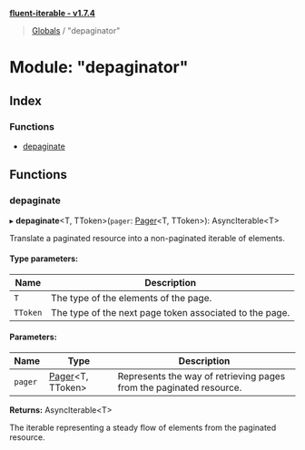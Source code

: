 **[fluent-iterable - v1.7.4](../README.md)**

> [Globals](../README.md) / "depaginator"

# Module: "depaginator"

## Index

### Functions

* [depaginate](_depaginator_.md#depaginate)

## Functions

### depaginate

▸ **depaginate**\<T, TToken>(`pager`: [Pager](../interfaces/_types_.pager.md)\<T, TToken>): AsyncIterable\<T>

Translate a paginated resource into a non-paginated iterable of elements.

#### Type parameters:

Name | Description |
------ | ------ |
`T` | The type of the elements of the page. |
`TToken` | The type of the next page token associated to the page. |

#### Parameters:

Name | Type | Description |
------ | ------ | ------ |
`pager` | [Pager](../interfaces/_types_.pager.md)\<T, TToken> | Represents the way of retrieving pages from the paginated resource. |

**Returns:** AsyncIterable\<T>

The iterable representing a steady flow of elements from the paginated resource.
